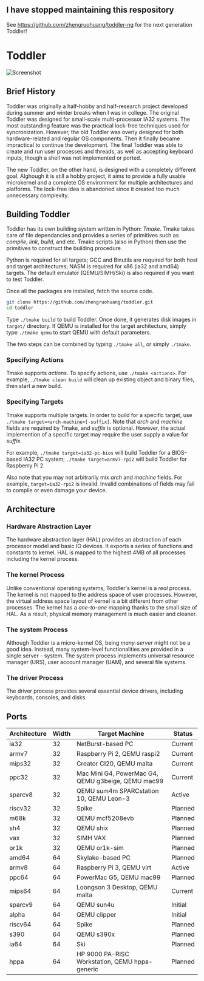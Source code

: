## I have stopped maintaining this respository
See https://github.com/zhengruohuang/toddler-ng for the next generation Toddler!

# Toddler

![Screenshot](https://cloud.githubusercontent.com/assets/17039006/21021636/5c26c944-bd47-11e6-809f-3e02bd932b64.png)

## Brief History

Toddler was originally a half-hobby and half-research project developed during summer and winter breaks when I was in college.
The original Toddler was designed for small-scale multi-processor IA32 systems.
The most outstanding feature was the practical lock-free techniques used for syncronization.
However, the old Toddler was overly designed for both hardware-related and regular OS components.
Then it finally became impractical to continue the development.
The final Toddler was able to create and run user processes and threads, as well as accepting keyboard inputs,
though a shell was not implemented or ported.

The new Toddler, on the other hand, is designed with a completely different goal.
Alghough it is still a hobby project, it aims to provide a fully usable microkernel and a complete OS environment for multiple architectures and platforms.
The lock-free idea is abandoned since it created too much unnecessary complexity.

## Building Toddler

Toddler has its own building system written in Python: _Tmake_. Tmake takes care of file dependancies and provides a series of primitives such as _compile_, _link_, _build_, and etc. Tmake scripts (also in Python) then use the primitives to construct the building procedure.

Python is required for all targets; GCC and Binutils are required for both host and target architectures; NASM is required for x86 (ia32 and amd64) targets. The default emulator (QEMU/SIMH/Ski) is also required if you want to test Toddler.

Once all the packages are installed, fetch the source code.
```bash
git clone https://github.com/zhengruohuang/toddler.git
cd toddler
```

Type `./tmake build` to build Toddler. Once done, it generates disk images in `target/` directory.
If QEMU is installed for the target architecture, simply type `./tmake qemu` to start QEMU with default parameters.

The two steps can be combined by typing `./tmake all`, or simply `./tmake`.

### Specifying Actions

Tmake supports *actions*. To specify actions, use `./tmake <actions>`.
For example, `./tmake clean build` will clean up existing object and binary files, then start a new build.

### Specifying Targets

Tmake supports multiple targets. In order to build for a specific target, use `./tmake target=<arch-machine>[-suffix]`.
Note that *arch* and *machine* fields are required by Tmake, and *suffix* is optional. However, the actual implemention of a specific target may require the user supply a value for *suffix*.

For example, `./tmake target=ia32-pc-bios` will build Toddler for a BIOS-based IA32 PC system; `./tmake target=armv7-rpi2` will build Toddler for Raspberry Pi 2.

Also note that you may not arbitrarily mix *arch* and *machine* fields. For example, `target=ia32-rpi2` is invalid.
Invalid combinations of fields may fail to compile or even damage your device.

## Architecture

### Hardware Abstraction Layer

The hardware abstraction layer (HAL) provides an abstraction of each processor model and basic IO devices. It exports a series of functions and constants to kernel.
HAL is mapped to the highest 4MB of all processes including the kernel process.

### The kernel Process

Unlike conventional operating systems, Toddler's kernel is a *real* process. The kernel is not mapped to the address space of user processes.
However, the virtual address space layout of kernel is a bit different from other processes. The kernel has a *one-to-one* mapping thanks to the small size of HAL.
As a result, physical memory management is much easier and cleaner.

### The system Process

Although Toddler is a micro-kernel OS, being *many-server* might not be a good idea. Instead, many system-level functionalities are provided in a single server - system.
The system process implements universal resource manager (URS), user account manager (UAM), and several file systems.

### The driver Process

The driver process provides several essential device drivers, including keyboards, consoles, and disks.


## Ports 

|Architecture|Width|Target Machine|Status|
|---|---|---|---|
|ia32|32|NetBurst-based PC|Current|
|armv7|32|Raspberry Pi 2, QEMU raspi2|Current|
|mips32|32|Creator CI20, QEMU malta|Current|
|ppc32|32|Mac Mini G4, PowerMac G4, QEMU g3beige, QEMU mac99|Current|
|sparcv8|32|QEMU sum4m SPARCstation 10, QEMU Leon-3|Active|
|riscv32|32|Spike|Planned|
|m68k|32|QEMU mcf5208evb|Planned|
|sh4|32|QEMU shix|Planned|
|vax|32|SIMH VAX|Planned|
|or1k|32|QEMU or1k-sim|Planned|
|amd64|64|Skylake-based PC|Planned|
|armv8|64|Raspberry Pi 3, QEMU virt|Active|
|ppc64|64|PowerMac G5, QEMU mac99|Planned|
|mips64|64|Loongson 3 Desktop, QEMU malta|Current|
|sparcv9|64|QEMU sun4u|Initial|
|alpha|64|QEMU clipper|Initial|
|riscv64|64|Spike|Planned|
|s390|64|QEMU s390x|Planned|
|ia64|64|Ski|Planned|
|hppa|64|HP 9000 PA-RISC Workstation, QEMU hppa-generic|Planned|
